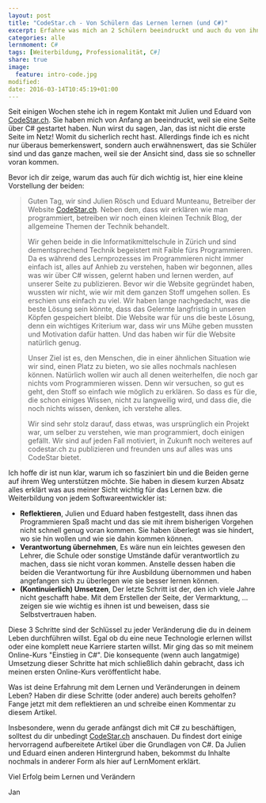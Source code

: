 ```yaml
---
layout: post
title: "CodeStar.ch - Von Schülern das Lernen lernen (und C#)"
excerpt: Erfahre was mich an 2 Schülern beeindruckt und auch du von ihnen lernen kannst.
categories: alle
lernmoment: C#
tags: [Weiterbildung, Professionalität, C#]
share: true
image:
  feature: intro-code.jpg
modified:
date: 2016-03-14T10:45:19+01:00
---
```


Seit einigen Wochen stehe ich in regem Kontakt mit Julien und Eduard von <a href="http://www.codestar.ch" target="_blank">CodeStar.ch</a>. Sie haben mich von Anfang an beeindruckt, weil sie eine Seite über C# gestartet haben. Nun wirst du sagen, Jan, das ist nicht die erste Seite im Netz! Womit du sicherlich recht hast. Allerdings finde ich es nicht nur überaus bemerkenswert, sondern auch erwähnenswert, das sie Schüler sind und das ganze machen, weil sie der Ansicht sind, dass sie so schneller voran kommen.

Bevor ich dir zeige, warum das auch für dich wichtig ist, hier eine kleine Vorstellung der beiden:

> Guten Tag, wir sind Julien Rösch und Eduard Munteanu, Betreiber der Website <a href="http://www.codestar.ch" target="_blank">CodeStar.ch</a>. Neben dem, dass wir erklären wie man programmiert, betreiben wir noch einen kleinen Technik Blog, der allgemeine Themen der Technik behandelt.
>
> Wir gehen beide in die Informatikmittelschule in Zürich und sind dementsprechend Technik begeistert mit Faible fürs Programmieren. Da es während des Lernprozesses im Programmieren nicht immer einfach ist, alles auf Anhieb zu verstehen, haben wir begonnen, alles was wir über C# wissen, gelernt haben und lernen werden, auf unserer Seite zu publizieren. Bevor wir die Website gegründet haben, wussten wir nicht, wie wir mit dem ganzen Stoff umgehen sollen. Es erschien uns einfach zu viel. Wir haben lange nachgedacht, was die beste Lösung sein könnte, dass das Gelernte langfristig in unseren Köpfen gespeichert bleibt. Die Website war für uns die beste Lösung, denn ein wichtiges Kriterium war, dass wir uns Mühe geben mussten und Motivation dafür hatten. Und das haben wir für die Website natürlich genug.
>
> Unser Ziel ist es, den Menschen, die in einer ähnlichen Situation wie wir sind, einen Platz zu bieten, wo sie alles nochmals nachlesen können. Natürlich wollen wir auch all denen weiterhelfen, die noch gar nichts vom Programmieren wissen. Denn wir versuchen, so gut es geht, den Stoff so einfach wie möglich zu erklären. So dass es für die, die schon einiges Wissen, nicht zu langweilig wird, und dass die, die noch nichts wissen, denken, ich verstehe alles.
>
> Wir sind sehr stolz darauf, dass etwas, was ursprünglich ein Projekt war, um selber zu verstehen, wie man programmiert, doch einigen gefällt. Wir sind auf jeden Fall motiviert, in Zukunft noch weiteres auf codestar.ch zu publizieren und freunden uns auf alles was uns CodeStar bietet. 

Ich hoffe dir ist nun klar, warum ich so fasziniert bin und die Beiden gerne auf ihrem Weg unterstützen möchte. Sie haben in diesem kurzen Absatz alles erklärt was aus meiner Sicht wichtig für das Lernen bzw. die Weiterbildung von jedem Softwareentwickler ist:

 - **Reflektieren**, Julien und Eduard haben festgestellt, dass ihnen das Programmieren Spaß macht und das sie mit ihrem bisherigen Vorgehen nicht schnell genug voran kommen. Sie haben überlegt was sie hindert, wo sie hin wollen und wie sie dahin kommen können.
 - **Verantwortung übernehmen**, Es wäre nun ein leichtes gewesen den Lehrer, die Schule oder sonstige Umstände dafür verantwortlich zu machen, dass sie nicht voran kommen. Anstelle dessen haben die beiden die Verantwortung für ihre Ausbildung übernommen und haben angefangen sich zu überlegen wie sie besser lernen können.
 - **(Kontinuierlich) Umsetzen**, Der letzte Schritt ist der, den ich viele Jahre nicht geschafft habe. Mit dem Erstellen der Seite, der Vermarktung, ... zeigen sie wie wichtig es ihnen ist und beweisen, dass sie Selbstvertrauen haben.

Diese 3 Schritte sind der Schlüssel zu jeder Veränderung die du in deinem Leben durchführen willst. Egal ob du eine neue Technologie erlernen willst oder eine komplett neue Karriere starten willst. Mir ging das so mit meinem Online-Kurs "Einstieg in C#". Die konsequente (wenn auch langatmige) Umsetzung dieser Schritte hat mich schließlich dahin gebracht, dass ich meinen ersten Online-Kurs veröffentlicht habe.

Was ist deine Erfahrung mit dem Lernen und Veränderungen in deinem Leben? Haben dir diese Schritte (oder andere) auch bereits geholfen? Fange jetzt mit dem reflektieren an und schreibe einen Kommentar zu diesem Artikel.

Insbesondere, wenn du gerade anfängst dich mit C# zu beschäftigen, solltest du dir unbedingt <a href="http://www.codestar.ch" target="_blank">CodeStar.ch</a> anschauen. Du findest dort einige hervorragend aufbereitete Artikel über die Grundlagen von C#. Da Julien und Eduard einen anderen Hintergrund haben, bekommst du Inhalte nochmals in anderer Form als hier auf LernMoment erklärt.

Viel Erfolg beim Lernen und Verändern

Jan
